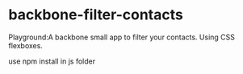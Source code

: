 # backbone-filter-contacts
Playground:A backbone small app to filter your contacts. Using CSS flexboxes.

use npm install in js folder
